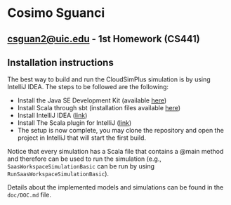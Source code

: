 # Cosimo Sguanci
## csguan2@uic.edu - 1st Homework (CS441)

## Installation instructions
The best way to build and run the CloudSimPlus simulation is by using IntelliJ IDEA. 
The steps to be followed are the following:
- Install the Java SE Development Kit (available [here](https://www.oracle.com/java/technologies/javase/jdk13-archive-downloads.html))
- Install Scala through sbt (installation files available [here](https://www.scala-lang.org/download/scala3.html))
- Install IntelliJ IDEA ([link](https://www.jetbrains.com/idea/download))
- Install The Scala plugin for IntelliJ ([link](https://plugins.jetbrains.com/plugin/1347-scala))
- The setup is now complete, you may clone the repository and open the project in IntelliJ that will start the first build.

Notice that every simulation has a Scala file that contains a @main method and therefore can be used to run the simulation (e.g., `SaasWorkspaceSimulationBasic` can be run by using `RunSaasWorkspaceSimulationBasic`).

Details about the implemented models and simulations can be found in the `doc/DOC.md` file.
